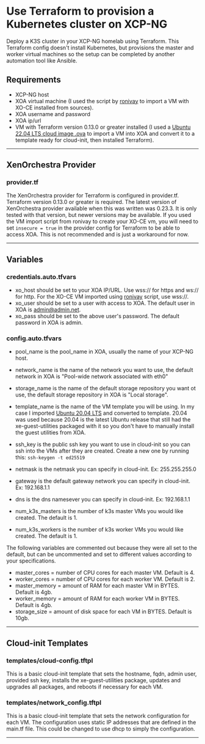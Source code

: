 # Use Terraform to provision a Kubernetes cluster on XCP-NG

Deploy a K3S cluster in your XCP-NG homelab using Terraform. This Terraform config doesn't install Kubernetes, but provisions the master and worker virtual machines so the setup can be completed by another automation tool like Ansible.

## Requirements

- XCP-NG host
- XOA virtual machine (I used the script by [ronivay](https://github.com/ronivay/XenOrchestraInstallerUpdater) to import a VM with XO-CE installed from sources).
- XOA username and password
- XOA ip/url
- VM with Terraform version 0.13.0 or greater installed (I used a [Ubuntu 22.04 LTS cloud image .ova](https://cloud-images.ubuntu.com/releases/jammy/release/) to import a VM into XOA and convert it to a template ready for cloud-init, then installed Terraform).

---

## XenOrchestra Provider

### provider.tf

The XenOrchestra provider for Terraform is configured in provider.tf. Terraform version 0.13.0 or greater is required. The latest version of XenOrchestra provider available when this was written was 0.23.3. It is only tested with that version, but newer versions may be available. If you used the VM import script from ronivay to create your XO-CE vm, you will need to set `insecure = true` in the provider config for Terraform to be able to access XOA. This is not recommended and is just a workaround for now.

---

## Variables

### credentials.auto.tfvars

 - xo_host should be set to your XOA IP/URL. Use wss:// for https and ws:// for http. For the XO-CE VM imported using [ronivay](https://github.com/ronivay/XenOrchestraInstallerUpdater) script, use wss://.
 - xo_user should be set to a user with access to XOA. The default user in XOA is admin@admin.net.
 - xo_pass should be set to the above user's password. The default password in XOA is admin.

### config.auto.tfvars

 - pool_name is the pool_name in XOA, usually the name of your XCP-NG host.
 - network_name is the name of the network you want to use, the default network in XOA is "Pool-wide network associated with eth0"
 - storage_name is the name of the default storage repository you want ot use, the default storage repository in XOA is "Local storage".
 - template_name is the name of the VM template you will be using. In my case I imported [Ubuntu 20.04 LTS](https://cloud-images.ubuntu.com/releases/focal/release/) and converted to template. 20.04 was used because 20.04 is the latest Ubuntu release that still had the xe-guest-utilities packaged with it so you don't have to manually install the guest utilities from XOA.

 - ssh_key is the public ssh key you want to use in cloud-init so you can ssh into the VMs after they are created. Create a new one by running this: `ssh-keygen -t ed25519`

 - netmask is the netmask you can specify in cloud-init. Ex: 255.255.255.0
 - gateway is the default gateway network you can specify in cloud-init. Ex: 192.168.1.1
 - dns is the dns namesever you can specify in cloud-init. Ex: 192.168.1.1

 - num_k3s_masters is the number of k3s master VMs you would like created. The default is 1.
 - num_k3s_workers is the number of k3s worker VMs you would like created. The default is 1.

The following variables are commented out because they were all set to the default, but can be uncommented and set to different values according to your specifications.

 - master_cores = number of CPU cores for each master VM. Default is 4.
 - worker_cores = number of CPU cores for each worker VM. Default is 2.
 - master_memory = amount of RAM for each master VM in BYTES. Default is 4gb.
 - worker_memory = amount of RAM for each worker VM in BYTES. Default is 4gb.
 - storage_size = amount of disk space for each VM in BYTES. Default is 10gb.

---

## Cloud-init Templates

### templates/cloud-config.tftpl

This is a basic cloud-init template that sets the hostname, fqdn, admin user, provided ssh key, installs the xe-guest-utilities package, updates and upgrades all packages, and reboots if necessary for each VM.

### templates/network_config.tftpl

This is a basic cloud-init template that sets the network configuration for each VM. The configuration uses static IP addresses that are defined in the main.tf file. This could be changed to use dhcp to simply the configuration.

---
